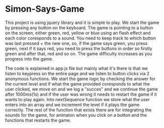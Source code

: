 # Simon-Says-Game
  This project is using jquery library and it is simple to play. We start the game by pressing any button on the keyboard. The game is pointing to a button on the screen, either green, red, yellow or blue using an flash effect and each color coresponds to a sound. You need to keep track to which button was last pressed + the new one, so, if the game says green, you press green, next if it says red, you need to press the buttons in order so firstly green and after that, red and so on. The game difficulty increases as you progress into the game.
  
  
  The code is explained in app.js file but mainly what it's there is that we listen to keypress on the entire page and we listen to button clicks via 2 anonymous functions. We start the game logic by checking the answer for the current level and if what the game provided coresponds to what the user clicked, we move on and we log a "succes" and we continue the game after 1000ms(1s) and if the user was wrong it needs to restart the game if it wants to play again. Into nextSequence function we store what the user enters into an array and we increment the level if it plays the game correctly. The rest of the function that exists there are for integrating the sounds for the game, for animaton when you click on a button and the functions that restarts the game.

